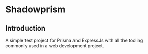 # Shadowprism

## Introduction

A simple test project for Prisma and ExpressJs with all the tooling commonly used 
in a web development project.